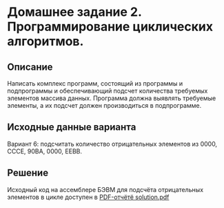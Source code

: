 # Домашнее задание 2. Программирование циклических алгоритмов.

## Описание

Написать комплекс программ, состоящий из программы и подпрограммы и обеспечивающий подсчет количества требуемых элементов массива данных. Программа должна выявлять требуемые элементы, а их подсчет должен производиться в подпрограмме.

## Исходные данные варианта

Вариант 6: подсчитать количество отрицательных элементов из 0000, CCCE, 90BA, 0000, EEBB.

## Решение

Исходный код на ассемблере БЭВМ для подсчёта отрицательных элементов в цикле доступен в [PDF-отчётё solution.pdf](./solution.pdf)
